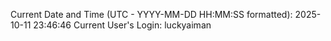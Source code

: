 Current Date and Time (UTC - YYYY-MM-DD HH:MM:SS formatted): 2025-10-11 23:46:46
Current User's Login: luckyaiman

